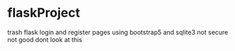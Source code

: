 # flaskProject

trash flask login and register pages using bootstrap5 and sqlite3 
not secure
not good
dont look at this
